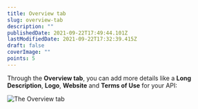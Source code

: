 ```yaml
---
title: Overview tab
slug: overview-tab
description: ""
publishedDate: 2021-09-22T17:49:44.101Z
lastModifiedDate: 2021-09-22T17:32:39.415Z
draft: false
coverImage: ""
points: 5
---
```


Through the **Overview tab**, you can add more details like a **Long Description**, **Logo**, **Website** and **Terms of Use** for your API:

![The Overview tab](https://raw.githubusercontent.com/RapidAPI/DevRel-Stack-Data/production/learn/courses/rapidapi-hub-provider/images/image4.png)
